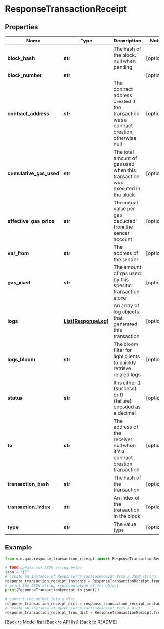 # ResponseTransactionReceipt


## Properties

Name | Type | Description | Notes
------------ | ------------- | ------------- | -------------
**block_hash** | **str** | The hash of the block. null when pending | [optional] 
**block_number** | **str** |  | [optional] 
**contract_address** | **str** | The contract address created if the transaction was a contract creation, otherwise null | [optional] 
**cumulative_gas_used** | **str** | The total amount of gas used when this transaction was executed in the block | [optional] 
**effective_gas_price** | **str** | The actual value per gas deducted from the sender account | [optional] 
**var_from** | **str** | The address of the sender | [optional] 
**gas_used** | **str** | The amount of gas used by this specific transaction alone | [optional] 
**logs** | [**List[ResponseLog]**](ResponseLog.md) | An array of log objects that generated this transaction | [optional] 
**logs_bloom** | **str** | The bloom filter for light clients to quickly retrieve related logs | [optional] 
**status** | **str** | It is either 1 (success) or 0 (failure) encoded as a decimal | [optional] 
**to** | **str** | The address of the receiver. null when it&#39;s a contract creation transaction | [optional] 
**transaction_hash** | **str** | The hash of the transaction | [optional] 
**transaction_index** | **str** | An index of the transaction in the block | [optional] 
**type** | **str** | The value type | [optional] 

## Example

```python
from qan.qan.response_transaction_receipt import ResponseTransactionReceipt

# TODO update the JSON string below
json = "{}"
# create an instance of ResponseTransactionReceipt from a JSON string
response_transaction_receipt_instance = ResponseTransactionReceipt.from_json(json)
# print the JSON string representation of the object
print(ResponseTransactionReceipt.to_json())

# convert the object into a dict
response_transaction_receipt_dict = response_transaction_receipt_instance.to_dict()
# create an instance of ResponseTransactionReceipt from a dict
response_transaction_receipt_from_dict = ResponseTransactionReceipt.from_dict(response_transaction_receipt_dict)
```
[[Back to Model list]](../README.md#documentation-for-models) [[Back to API list]](../README.md#documentation-for-api-endpoints) [[Back to README]](../README.md)


